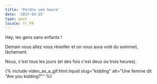 ```yaml
---
title: 'Perdre une heure'
date: '2017-03-25'
type: post
locale: fr_FR
---
```


Hey, les gens sans enfants !

Demain vous allez vous réveiller et on vous aura volé du sommeil, lâchement.

Nous, c'est tous les jours (et des fois c'est deux ou trois heures).

{% include video_as_a_gif.html.liquid
slug="kidding"
alt="Une femme dit &quot;Are you kidding?&quot;"
%}
